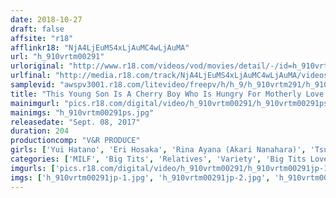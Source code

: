 ```yaml
---
date: 2018-10-27
draft: false
affsite: "r18"
afflinkr18: "NjA4LjEuMS4xLjAuMC4wLjAuMA"
url: "h_910vrtm00291"
urloriginal: "http://www.r18.com/videos/vod/movies/detail/-/id=h_910vrtm00291"
urlfinal: "http://media.r18.com/track/NjA4LjEuMS4xLjAuMC4wLjAuMA/videos/vod/movies/detail/-/id=h_910vrtm00291"
samplevid: "awspv3001.r18.com/litevideo/freepv/h/h_9/h_910vrtm291/h_910vrtm291_dmb_w.mp4"
title: "This Young Son Is A Cherry Boy Who Is Hungry For Motherly Love And Unable To Grow Up, So His Big Tits Mother, Feeling Responsibility For This Predicament, Decides To Gently Give Him A Handjob! Once He Got Rock Hard, She Started To Hunger For His Cock, And With Her Pussy Soaking Wet, She Rode Him Up And Down! Since Her Husband Could Never Satisfy Her, This Hot Mama Is Getting Creampie After Creampie With Her Son's Young Wild Dick! 2"
mainimgurl: "pics.r18.com/digital/video/h_910vrtm00291/h_910vrtm00291ps.jpg"
mainimgs: "h_910vrtm00291ps.jpg"
releasedate: "Sept. 08, 2017"
duration: 204
productioncomp: "V&R PRODUCE"
girls: ['Yui Hatano', 'Eri Hosaka', 'Rina Ayana (Akari Nanahara)', 'Tsubasa Hinagiku']
categories: ['MILF', 'Big Tits', 'Relatives', 'Variety', 'Big Tits Lover', 'Cherry Boy', 'Cowgirl', 'Creampie', 'Handjob', 'Titty Fuck']
imgurls: ['pics.r18.com/digital/video/h_910vrtm00291/h_910vrtm00291jp-1.jpg', 'pics.r18.com/digital/video/h_910vrtm00291/h_910vrtm00291jp-2.jpg', 'pics.r18.com/digital/video/h_910vrtm00291/h_910vrtm00291jp-3.jpg', 'pics.r18.com/digital/video/h_910vrtm00291/h_910vrtm00291jp-4.jpg', 'pics.r18.com/digital/video/h_910vrtm00291/h_910vrtm00291jp-5.jpg', 'pics.r18.com/digital/video/h_910vrtm00291/h_910vrtm00291jp-6.jpg', 'pics.r18.com/digital/video/h_910vrtm00291/h_910vrtm00291jp-7.jpg', 'pics.r18.com/digital/video/h_910vrtm00291/h_910vrtm00291jp-8.jpg', 'pics.r18.com/digital/video/h_910vrtm00291/h_910vrtm00291jp-9.jpg', 'pics.r18.com/digital/video/h_910vrtm00291/h_910vrtm00291jp-10.jpg', 'pics.r18.com/digital/video/h_910vrtm00291/h_910vrtm00291jp-11.jpg', 'pics.r18.com/digital/video/h_910vrtm00291/h_910vrtm00291jp-12.jpg', 'pics.r18.com/digital/video/h_910vrtm00291/h_910vrtm00291jp-13.jpg', 'pics.r18.com/digital/video/h_910vrtm00291/h_910vrtm00291jp-14.jpg', 'pics.r18.com/digital/video/h_910vrtm00291/h_910vrtm00291jp-15.jpg', 'pics.r18.com/digital/video/h_910vrtm00291/h_910vrtm00291jp-16.jpg', 'pics.r18.com/digital/video/h_910vrtm00291/h_910vrtm00291jp-17.jpg', 'pics.r18.com/digital/video/h_910vrtm00291/h_910vrtm00291jp-18.jpg', 'pics.r18.com/digital/video/h_910vrtm00291/h_910vrtm00291jp-19.jpg', 'pics.r18.com/digital/video/h_910vrtm00291/h_910vrtm00291jp-20.jpg']
imgs: ['h_910vrtm00291jp-1.jpg', 'h_910vrtm00291jp-2.jpg', 'h_910vrtm00291jp-3.jpg', 'h_910vrtm00291jp-4.jpg', 'h_910vrtm00291jp-5.jpg', 'h_910vrtm00291jp-6.jpg', 'h_910vrtm00291jp-7.jpg', 'h_910vrtm00291jp-8.jpg', 'h_910vrtm00291jp-9.jpg', 'h_910vrtm00291jp-10.jpg', 'h_910vrtm00291jp-11.jpg', 'h_910vrtm00291jp-12.jpg', 'h_910vrtm00291jp-13.jpg', 'h_910vrtm00291jp-14.jpg', 'h_910vrtm00291jp-15.jpg', 'h_910vrtm00291jp-16.jpg', 'h_910vrtm00291jp-17.jpg', 'h_910vrtm00291jp-18.jpg', 'h_910vrtm00291jp-19.jpg', 'h_910vrtm00291jp-20.jpg']
---
```

